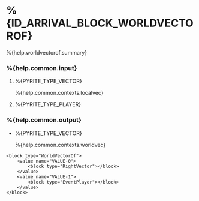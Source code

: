 # %{ID_ARRIVAL_BLOCK_WORLDVECTOROF}

%{help.worldvectorof.summary}

### %{help.common.input}

1. %{PYRITE_TYPE_VECTOR}

    %{help.common.contexts.localvec}

2. %{PYRITE_TYPE_PLAYER}

### %{help.common.output}

-   %{PYRITE_TYPE_VECTOR}

    %{help.common.contexts.worldvec}

```
<block type="WorldVectorOf">
    <value name="VALUE-0">
        <block type="RightVector"></block>
    </value>
    <value name="VALUE-1">
        <block type="EventPlayer"></block>
    </value>
</block>
```
